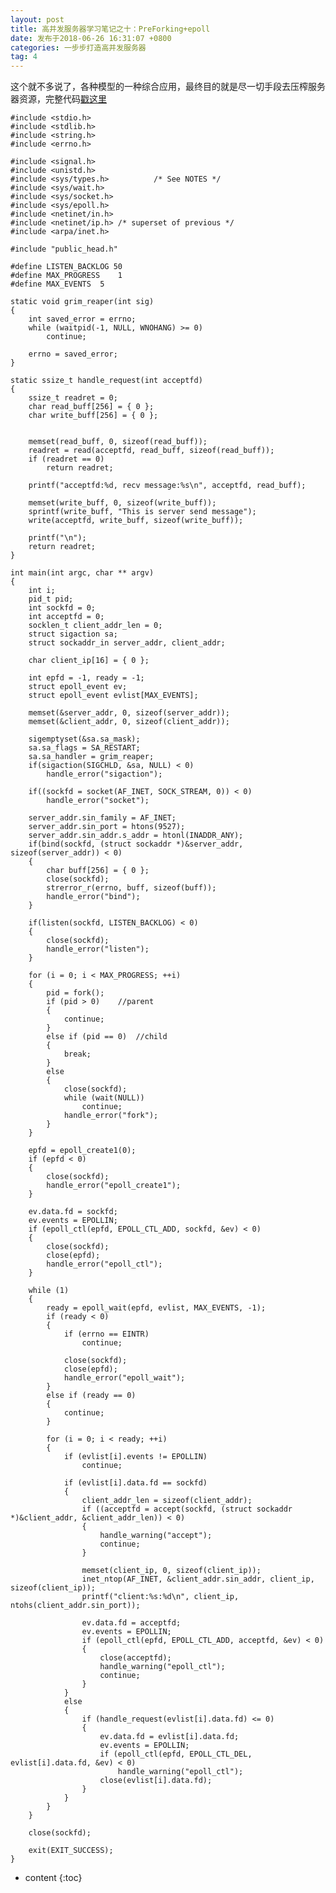 ```yaml
---
layout: post
title: 高并发服务器学习笔记之十：PreForking+epoll
date: 发布于2018-06-26 16:31:07 +0800
categories: 一步步打造高并发服务器
tag: 4
---
```


这个就不多说了，各种模型的一种综合应用，最终目的就是尽一切手段去压榨服务器资源，完整代码[戳这里](https://github.com/zhangn1989/MyRPC)​​​​​​​

<!-- more -->

    
    
    #include <stdio.h>
    #include <stdlib.h>
    #include <string.h>
    #include <errno.h>
    
    #include <signal.h>
    #include <unistd.h>
    #include <sys/types.h>          /* See NOTES */
    #include <sys/wait.h>
    #include <sys/socket.h>
    #include <sys/epoll.h>
    #include <netinet/in.h>
    #include <netinet/ip.h> /* superset of previous */
    #include <arpa/inet.h>
    
    #include "public_head.h"
    
    #define LISTEN_BACKLOG 50
    #define MAX_PROGRESS	1
    #define MAX_EVENTS	5
    
    static void grim_reaper(int sig)
    {
    	int saved_error = errno;
    	while (waitpid(-1, NULL, WNOHANG) >= 0)
    		continue;
    
    	errno = saved_error;
    }
    
    static ssize_t handle_request(int acceptfd)
    {
    	ssize_t readret = 0;
    	char read_buff[256] = { 0 };
    	char write_buff[256] = { 0 };
    
    
    	memset(read_buff, 0, sizeof(read_buff));
    	readret = read(acceptfd, read_buff, sizeof(read_buff));
    	if (readret == 0)
    		return readret;
    
    	printf("acceptfd:%d, recv message:%s\n", acceptfd, read_buff);
    
    	memset(write_buff, 0, sizeof(write_buff));
    	sprintf(write_buff, "This is server send message");
    	write(acceptfd, write_buff, sizeof(write_buff));
    
    	printf("\n");
    	return readret;
    }
    
    int main(int argc, char ** argv)
    {
    	int i;
    	pid_t pid;
        int sockfd = 0;
        int acceptfd = 0;
        socklen_t client_addr_len = 0;
    	struct sigaction sa;
        struct sockaddr_in server_addr, client_addr;
    
        char client_ip[16] = { 0 };
    
    	int epfd = -1, ready = -1;
    	struct epoll_event ev;
    	struct epoll_event evlist[MAX_EVENTS];
    
        memset(&server_addr, 0, sizeof(server_addr));
        memset(&client_addr, 0, sizeof(client_addr));
    
    	sigemptyset(&sa.sa_mask); 
    	sa.sa_flags = SA_RESTART;
    	sa.sa_handler = grim_reaper;
    	if(sigaction(SIGCHLD, &sa, NULL) < 0)
    		handle_error("sigaction");
    
        if((sockfd = socket(AF_INET, SOCK_STREAM, 0)) < 0)
            handle_error("socket");
    
        server_addr.sin_family = AF_INET;
        server_addr.sin_port = htons(9527);
        server_addr.sin_addr.s_addr = htonl(INADDR_ANY);
        if(bind(sockfd, (struct sockaddr *)&server_addr, sizeof(server_addr)) < 0)
        {
    		char buff[256] = { 0 };
            close(sockfd);
    		strerror_r(errno, buff, sizeof(buff));
            handle_error("bind");
        }
    
        if(listen(sockfd, LISTEN_BACKLOG) < 0)
        {
            close(sockfd);
            handle_error("listen");
        }
    
    	for (i = 0; i < MAX_PROGRESS; ++i)
    	{
    		pid = fork();
    		if (pid > 0)	//parent
    		{
    			continue;
    		}
    		else if (pid == 0)	//child
    		{
    			break;
    		}
    		else
    		{
    			close(sockfd);
    			while (wait(NULL))
    				continue;
    			handle_error("fork");
    		}
    	}
    
    	epfd = epoll_create1(0);
    	if (epfd < 0)
    	{
    		close(sockfd);
    		handle_error("epoll_create1");
    	}
    
    	ev.data.fd = sockfd;
    	ev.events = EPOLLIN;
    	if (epoll_ctl(epfd, EPOLL_CTL_ADD, sockfd, &ev) < 0)
    	{
    		close(sockfd);
    		close(epfd);
    		handle_error("epoll_ctl");
    	}
    	
    	while (1)
    	{
    		ready = epoll_wait(epfd, evlist, MAX_EVENTS, -1);
    		if (ready < 0)
    		{
    			if (errno == EINTR)
    				continue;
    
    			close(sockfd);
    			close(epfd);
    			handle_error("epoll_wait");
    		}
    		else if (ready == 0)
    		{
    			continue;
    		}
    
    		for (i = 0; i < ready; ++i)
    		{
    			if (evlist[i].events != EPOLLIN)
    				continue;
    
    			if (evlist[i].data.fd == sockfd)
    			{
    				client_addr_len = sizeof(client_addr);
    				if ((acceptfd = accept(sockfd, (struct sockaddr *)&client_addr, &client_addr_len)) < 0)
    				{
    					handle_warning("accept");
    					continue;
    				}
    
    				memset(client_ip, 0, sizeof(client_ip));
    				inet_ntop(AF_INET, &client_addr.sin_addr, client_ip, sizeof(client_ip));
    				printf("client:%s:%d\n", client_ip, ntohs(client_addr.sin_port));
    
    				ev.data.fd = acceptfd;
    				ev.events = EPOLLIN;
    				if (epoll_ctl(epfd, EPOLL_CTL_ADD, acceptfd, &ev) < 0)
    				{
    					close(acceptfd);
    					handle_warning("epoll_ctl");
    					continue;
    				}
    			}
    			else
    			{
    				if (handle_request(evlist[i].data.fd) <= 0)
    				{
    					ev.data.fd = evlist[i].data.fd;
    					ev.events = EPOLLIN;
    					if (epoll_ctl(epfd, EPOLL_CTL_DEL, evlist[i].data.fd, &ev) < 0)
    						handle_warning("epoll_ctl");
    					close(evlist[i].data.fd);
    				}
    			}
    		}
    	}
        
        close(sockfd);
    
    	exit(EXIT_SUCCESS);
    }
    

* content
{:toc}


